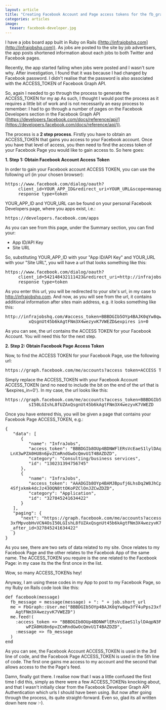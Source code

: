 ```yaml
---
layout: article
title: "Creating Facebook Account and Page access tokens for the fb_graph gem"
categories: articles
image:
  teaser: facebook-developer.jpg
---
```


I have a jobs board app built in Ruby on Rails ([http://infrajobshq.com](http://infrajobshq.com)).  As jobs are posted to the site by job advertisers, the app posts shortened information about each jobs to both Twitter and Facebook pages.

Recently, the app started failing when jobs were posted and I wasn't sure why.  After investigation, I found that it was because I had changed by Facebook password.  I didn't realise that the password is also associated with the ACCESS_TOKEN of Facebook Graph API.

So, again I needed to go through the process to generate the ACCESS_TOKEN for my ap As such, I thought I would post the process as it requires a little bit of work and is not necessarily an easy process to remember: I had to go through a number of pages on the Facebook Developers section in the Facebook Graph API ([https://developers.facebook.com/docs/reference/api/](https://developers.facebook.com/docs/reference/api/)).

The process is a **2 step process**. Firstly you have to obtain an ACCESS_TOKEN that gains you access to your Facebook account.  Once you have that level of access, you then need to find the access token of your Facebook Page you would like to gain access to.  So here goes:

**1. Step 1: Obtain Facebook Account Access Token**

In order to gain your Facebook account ACCESS TOKEN, you can use the following url (in your chosen browser):

<pre>https://www.facebook.com/dialog/oauth?
     client_id=YOUR_APP_ID&redirect_uri=YOUR_URL&scope=manage_pages&
     response_type=token
</pre>

YOUR_APP_ID and YOUR_URL can be found on your personal Facebook Developers page, where you apps exist, i.e.:

<pre>https://developers.facebook.com/apps</pre>

As you can see from this page, under the Summary section, you can find your:

* App ID/API Key
* Site URL

So, substituting YOUR_APP_ID with your "App ID/API Key" and YOUR_URL with your "Site URL", you will have a url that looks something like this:

<pre>https://www.facebook.com/dialog/oauth?
     client_id=542148432111423&redirect_uri=http://infrajobshq.com/&scope=manage_pages&
     response_type=token
</pre>

As you enter this url, you will be redirected to your site's url, in my case to http://infrajobshq.com.  And now, as you will see from the url, it contains additional information after sites main address, e.g. it looks something like this:

<pre>http://infrajobshq.com/#access_token=BBBDGIb5OYp4BAJK0qYw8qw3fY4uPps23xfMpvobHvVCN4OsI50LGIshL8fUZA
		 xQsgnUt45b6kAgtFNm3X4wezyvK7VWEZD&expires_in=0</pre>

As you can see, the url contains the ACCESS TOKEN for your Facebook Account.  You will need this for the next step.


**2. Step 2: Obtain Facebook Page Access Token**

Now, to find the ACCESS TOKEN for your Facebook Page, use the following url:

<pre>https://graph.facebook.com/me/accounts?access_token=ACCESS_TOKEN</pre>

Simply replace the ACCESS_TOKEN with your Facebook Account ACCESS_TOKEN (and no need to include the bit on the end of the url that is '&expires_in=0').  In my case, the url looks like this:

<pre>https://graph.facebook.com/me/accounts?access_token=BBBDGIb5OYp4BAJK0qYw8qw3fY4uPps23xfMpvobHvVCN4O
		 sI50LGIshL8fUZAxQsgnUt45b6kAgtFNm3X4wezyvK7VWEZD</pre>

Once you have entered this, you will be given a page that contains your Facebook Page ACCESS_TOKEN, e.g.:

<pre>{
   "data": [
      {
         "name": "InfraJobs",
         "access_token": "BBBDGIb8OUp4BDNWFlERsVcEaeS1lylDAqpN3FtDET4L2fdeS6TPoNvYZAZBbzeDXC6TKTB8w
  LnX3wPZA0HU8n6pvZCmRndGwOcQmvU1T4BAZDZD",
         "category": "Consulting/business services",
         "id": "130231394756745"
      },
      {
         "name": "InfraJobs",
         "access_token": "AAADGIb8OYp4BAMJBpufj6LhsDq2W8JhCpQW6P1zjZCK32uwuK0njrRItJybbfFPXKEOsZCCf
  4Sfjxkmk4dcJz43OQN8ttOKoPZClOnJZCwZDZD",
         "category": "Application",
         "id": "327845241634422"
      }
   ],
   "paging": {
      "next": "https://graph.facebook.com/me/accounts?access_token=BBBDGIb5OYp4BAJK0qYw8qw3fY4uPps2
  3xfMpvobHvVCN4OsI50LGIshL8fUZAxQsgnUt45b6kAgtFNm3X4wezyvK7VWEZD&limit=5000&offset=5000&_
  _after_id=327845241634422"
   }
}</pre>

As you see, there are two sets of data related to my site.  Once relates to my Facebook Page and the other relates to the Facebook App of the same name.  The ACCESS_TOKEN you require is the one related to the Facebook Page: in my case its the the first once in the list.

Wow, so many ACCESS_TOKENs hey!

Anyway, I am using these codes in my App to post to my Facebook Page, so my Ruby on Rails code look like this:

<pre>def facebook(message)
  fb_message = message(message) + ": " + job.short_url
  me = FbGraph::User.me("BBBDGIb5OYp4BAJK0qYw8qw3fY4uPps23xfMpvobHvVCN4OsI50LGIshL8fUZAxQsgnUt45b6k
	AgtFNm3X4wezyvK7VWEZD")
  me.feed!(
    :access_token => "BBBDGIb8OUp4BDNWFlERsVcEaeS1lylDAqpN3FtDET4L2fdeS6TPoNvYZAZBbzeDXC6TKTB8wLnX3
		wPZA0HU8n6pvZCmRndGwOcQmvU1T4BAZDZD",
    :message => fb_message
  )
end</pre>

As you can see, the Facebook Account ACCESS_TOKEN is used in the 3rd line of code, and the Facebook Page ACCESS_TOKEN is used in the 5th line of code.  The first one gains me access to my account and the second that allows access to the the Page's feed.

Damn, finally got there.  I realise now that I was a little confused the first time I did this, simply as there were a few ACCESS_TOKENs knocking about, and that I wasn't initially clear from the Facebook Developer Graph API Authentication which urls I should have been using.  But now after going through the process, its quite straight-forward.  Even so, glad its all written down here now :-).
